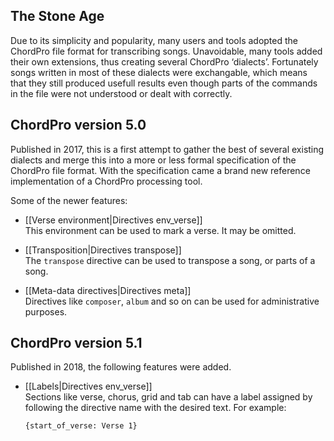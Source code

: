 ## The Stone Age

Due to its simplicity and popularity, many users and tools adopted the ChordPro file format for transcribing songs. Unavoidable, many tools added their own extensions, thus creating several ChordPro ‘dialects’. Fortunately songs written in most of these dialects were exchangable, which means that they still produced usefull results even though parts of the commands in the file were not understood or dealt with correctly.

## ChordPro version 5.0

Published in 2017, this is a first attempt to gather the best of several existing dialects and merge this into a more or less formal specification of the ChordPro file format. With the specification came a brand new reference implementation of a ChordPro processing tool.

Some of the newer features:

* [[Verse environment|Directives env_verse]]  
  This environment can be used to mark a verse. It may be omitted.

* [[Transposition|Directives transpose]]  
  The `transpose` directive can be used to transpose a song, or parts of a song.

* [[Meta-data directives|Directives meta]]  
  Directives like `composer`, `album` and so on can be used for administrative purposes.

## ChordPro version 5.1

Published in 2018, the following features were added.

* [[Labels|Directives env_verse]]  
  Sections like verse, chorus, grid and tab can have a label assigned by following the directive name with the desired text. For example:

    `{start_of_verse: Verse 1}`

